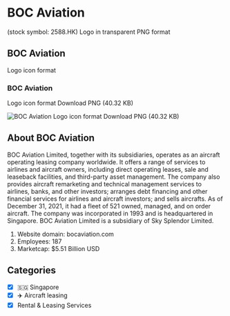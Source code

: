 # BOC Aviation
 (stock symbol: 2588.HK) Logo in transparent PNG format

## BOC Aviation
 Logo icon format

### BOC Aviation
 Logo icon format Download PNG (40.32 KB)

![BOC Aviation
 Logo icon format Download PNG (40.32 KB)](/img/orig/2588.HK-042b21f7.png)

## About BOC Aviation


BOC Aviation Limited, together with its subsidiaries, operates as an aircraft operating leasing company worldwide. It offers a range of services to airlines and aircraft owners, including direct operating leases, sale and leaseback facilities, and third-party asset management. The company also provides aircraft remarketing and technical management services to airlines, banks, and other investors; arranges debt financing and other financial services for airlines and aircraft investors; and sells aircrafts. As of December 31, 2021, it had a fleet of 521 owned, managed, and on order aircraft. The company was incorporated in 1993 and is headquartered in Singapore. BOC Aviation Limited is a subsidiary of Sky Splendor Limited.

1. Website domain: bocaviation.com
2. Employees: 187
3. Marketcap: $5.51 Billion USD


## Categories
- [x] 🇸🇬 Singapore
- [x] ✈️ Aircraft leasing
- [x] Rental & Leasing Services
